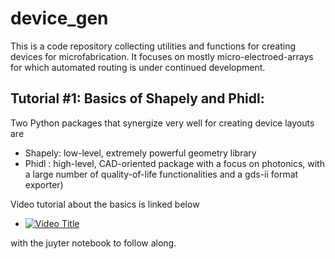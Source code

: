 # device_gen
This is a code repository collecting utilities and functions for creating devices for microfabrication. It focuses on mostly micro-electroed-arrays for which automated routing is under continued development.

## Tutorial #1: Basics of Shapely and Phidl:
Two Python packages that synergize very well for creating device layouts are 
- Shapely: low-level, extremely powerful geometry library
- Phidl : high-level, CAD-oriented package with a focus on photonics, with a large number of quality-of-life functionalities and a gds-ii format exporter)

Video tutorial about the basics is linked below

- [![Video Title](https://img.youtube.com/vi/8cDB7dCHEBI/0.jpg)](https://www.youtube.com/watch?v=8cDB7dCHEBI)
  
with the juyter notebook to follow along.
